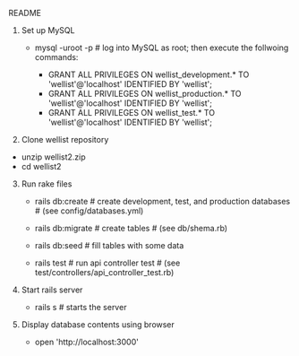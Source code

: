 README

1. Set up MySQL
    * mysql -uroot -p       # log into MySQL as root; then execute the follwoing commands:

        * GRANT ALL PRIVILEGES ON wellist_development.* 
                                      TO 'wellist'@'localhost' IDENTIFIED BY 'wellist';
        * GRANT ALL PRIVILEGES ON wellist_production.* 
                                      TO 'wellist'@'localhost' IDENTIFIED BY 'wellist';
        * GRANT ALL PRIVILEGES ON wellist_test.* 
                                      TO 'wellist'@'localhost' IDENTIFIED BY 'wellist';


2. Clone wellist repository
  * unzip wellist2.zip
  * cd wellist2


3. Run rake files

    * rails db:create       # create  development, test, and production databases 
                            #       (see config/databases.yml)

    * rails db:migrate      # create tables 
                            #       (see db/shema.rb)

    * rails db:seed         # fill tables with some data

    * rails test            # run api controller test 
                            #      (see test/controllers/api_controller_test.rb)

    
4. Start rails server
    * rails s               # starts the server


5. Display database contents using browser
    * open 'http://localhost:3000'    


